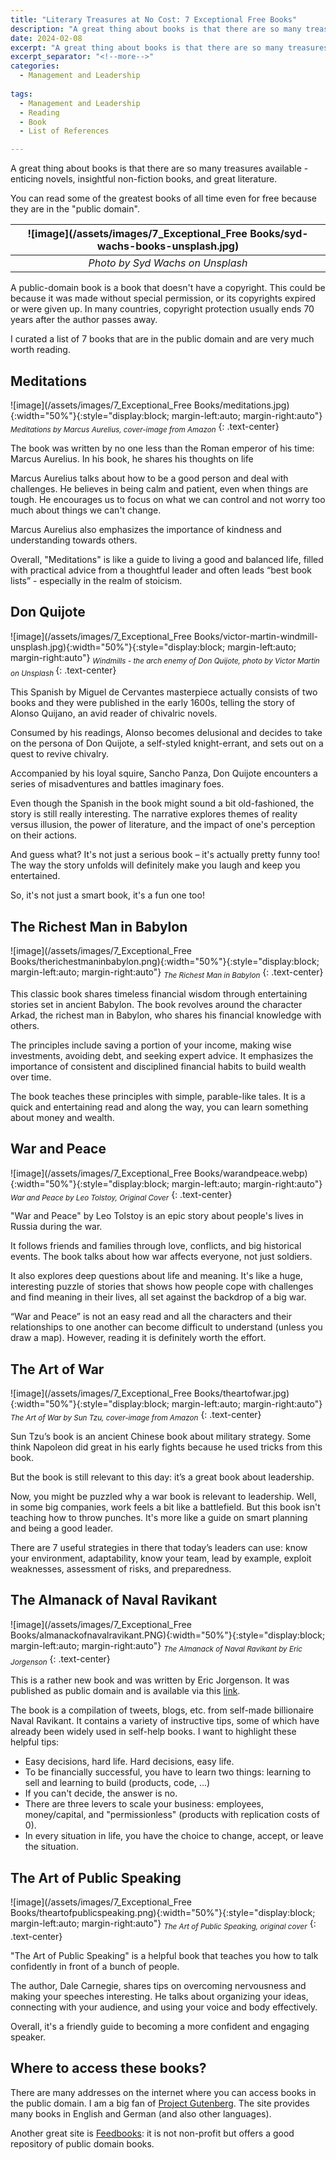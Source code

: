 ```yaml
---
title: "Literary Treasures at No Cost: 7 Exceptional Free Books"
description: "A great thing about books is that there are so many treasures available - enticing novels, insightful non-fiction books, and great literature. You can read some of the greatest books of all time even for free because they are in the public domain. A public-domain book is a book that doesn't have a copyright. This could be because it was made without special permission, or its copyrights expired or were given up. In many countries, copyright protection usually ends 70 years after the author passes away. I curated a list of 7 books that are in the public domain and are very much worth reading."
date: 2024-02-08
excerpt: "A great thing about books is that there are so many treasures available - enticing novels, insightful non-fiction books, and great literature. You can read some of the greatest books of all time even for free because they are in the public domain."
excerpt_separator: "<!--more-->"
categories:
  - Management and Leadership
  
tags:
  - Management and Leadership
  - Reading
  - Book
  - List of References

---
```


A great thing about books is that there are so many treasures available - enticing novels, insightful non-fiction books, and great literature.

You can read some of the greatest books of all time even for free because they are in the "public domain".

| ![image](/assets/images/7_Exceptional_Free Books/syd-wachs-books-unsplash.jpg) |
|:--:|
| *Photo by Syd Wachs on Unsplash* |

A public-domain book is a book that doesn't have a copyright. This could be because it was made without special permission, or its copyrights expired or were given up. In many countries, copyright protection usually ends 70 years after the author passes away.

I curated a list of 7 books that are in the public domain and are very much worth reading.

## Meditations

![image](/assets/images/7_Exceptional_Free Books/meditations.jpg){:width="50%"}{:style="display:block; margin-left:auto; margin-right:auto"}
*<sub>Meditations by Marcus Aurelius, cover-image from Amazon</sub>*
{: .text-center}

The book was written by no one less than the Roman emperor of his time: Marcus Aurelius. In his book, he shares his thoughts on life

Marcus Aurelius talks about how to be a good person and deal with challenges. He believes in being calm and patient, even when things are tough. He encourages us to focus on what we can control and not worry too much about things we can't change.

Marcus Aurelius also emphasizes the importance of kindness and understanding towards others.

Overall, "Meditations" is like a guide to living a good and balanced life, filled with practical advice from a thoughtful leader and often leads “best book lists” - especially in the realm of stoicism.

## Don Quijote

![image](/assets/images/7_Exceptional_Free Books/victor-martin-windmill-unsplash.jpg){:width="50%"}{:style="display:block; margin-left:auto; margin-right:auto"}
*<sub>Windmills - the arch enemy of Don Quijote, photo by Victor Martin on Unsplash </sub>*
{: .text-center}

This Spanish by Miguel de Cervantes masterpiece actually consists of two books and they were published in the early 1600s, telling the story of Alonso Quijano, an avid reader of chivalric novels.

Consumed by his readings, Alonso becomes delusional and decides to take on the persona of Don Quijote, a self-styled knight-errant, and sets out on a quest to revive chivalry.

Accompanied by his loyal squire, Sancho Panza, Don Quijote encounters a series of misadventures and battles imaginary foes.

Even though the Spanish in the book might sound a bit old-fashioned, the story is still really interesting. The narrative explores themes of reality versus illusion, the power of literature, and the impact of one's perception on their actions.

And guess what? It's not just a serious book – it's actually pretty funny too! The way the story unfolds will definitely make you laugh and keep you entertained.

So, it's not just a smart book, it's a fun one too!

## The Richest Man in Babylon

![image](/assets/images/7_Exceptional_Free Books/therichestmaninbabylon.png){:width="50%"}{:style="display:block; margin-left:auto; margin-right:auto"}
*<sub>The Richest Man in Babylon</sub>*
{: .text-center}

This classic book shares timeless financial wisdom through entertaining stories set in ancient Babylon. The book revolves around the character Arkad, the richest man in Babylon, who shares his financial knowledge with others.

The principles include saving a portion of your income, making wise investments, avoiding debt, and seeking expert advice. It emphasizes the importance of consistent and disciplined financial habits to build wealth over time.

The book teaches these principles with simple, parable-like tales. It is a quick and entertaining read and along the way, you can learn something about money and wealth.

## War and Peace

![image](/assets/images/7_Exceptional_Free Books/warandpeace.webp){:width="50%"}{:style="display:block; margin-left:auto; margin-right:auto"}
*<sub>War and Peace by Leo Tolstoy, Original Cover</sub>*
{: .text-center}

"War and Peace" by Leo Tolstoy is an epic story about people's lives in Russia during the war.

It follows friends and families through love, conflicts, and big historical events. The book talks about how war affects everyone, not just soldiers.

It also explores deep questions about life and meaning. It's like a huge, interesting puzzle of stories that shows how people cope with challenges and find meaning in their lives, all set against the backdrop of a big war.

“War and Peace” is not an easy read and all the characters and their relationships to one another can become difficult to understand (unless you draw a map). However, reading it is definitely worth the effort.

## The Art of War

![image](/assets/images/7_Exceptional_Free Books/theartofwar.jpg){:width="50%"}{:style="display:block; margin-left:auto; margin-right:auto"}
*<sub>The Art of War by Sun Tzu, cover-image from Amazon</sub>*
{: .text-center}

Sun Tzu’s book is an ancient Chinese book about military strategy. Some think Napoleon did great in his early fights because he used tricks from this book.

But the book is still relevant to this day: it’s a great book about leadership.

Now, you might be puzzled why a war book is relevant to leadership. Well, in some big companies, work feels a bit like a battlefield. But this book isn't teaching how to throw punches. It's more like a guide on smart planning and being a good leader.

There are 7 useful strategies in there that today’s leaders can use: know your environment, adaptability, know your team, lead by example, exploit weaknesses, assessment of risks, and preparedness.

## The Almanack of Naval Ravikant 

![image](/assets/images/7_Exceptional_Free Books/almanackofnavalravikant.PNG){:width="50%"}{:style="display:block; margin-left:auto; margin-right:auto"}
*<sub>The Almanack of Naval Ravikant by Eric Jorgenson</sub>*
{: .text-center}


This is a rather new book and was written by Eric Jorgenson. It was published as public domain and is available via this [link](https://www.navalmanack.com/).

The book is a compilation of tweets, blogs, etc. from self-made billionaire Naval Ravikant. It contains a variety of instructive tips, some of which have already been widely used in self-help books. I want to highlight these helpful tips:

- Easy decisions, hard life. Hard decisions, easy life.
- To be financially successful, you have to learn two things: learning to sell and learning to build (products, code, ...)
- If you can't decide, the answer is no.
- There are three levers to scale your business: employees, money/capital, and "permissionless" (products with replication costs of 0).
- In every situation in life, you have the choice to change, accept, or leave the situation.

## The Art of Public Speaking

![image](/assets/images/7_Exceptional_Free Books/theartofpublicspeaking.png){:width="50%"}{:style="display:block; margin-left:auto; margin-right:auto"}
*<sub>The Art of Public Speaking, original cover</sub>*
{: .text-center}

"The Art of Public Speaking" is a helpful book that teaches you how to talk confidently in front of a bunch of people.

The author, Dale Carnegie, shares tips on overcoming nervousness and making your speeches interesting. He talks about organizing your ideas, connecting with your audience, and using your voice and body effectively.

Overall, it's a friendly guide to becoming a more confident and engaging speaker.

## Where to access these books?

There are many addresses on the internet where you can access books in the public domain. I am a big fan of [Project Gutenberg](https://www.gutenberg.org/). The site provides many books in English and German (and also other languages).

Another great site is [Feedbooks](https://www.feedbooks.com/catalog/public_domain): it is not non-profit but offers a good repository of public domain books.

